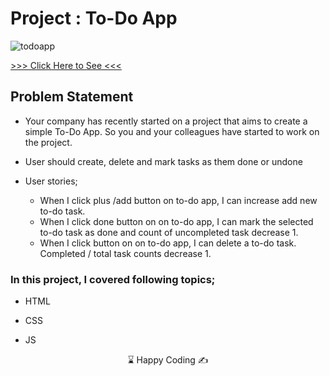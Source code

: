 # Project : To-Do App

![todoapp](https://user-images.githubusercontent.com/53233822/213868242-24f8c6d3-cc5c-430f-9fc3-2a8ed891462c.PNG)

<a href = "https://bskasan.github.io/ToDoAppWithJS/" > >>> Click Here to See <<< </a> 

## Problem Statement

- Your company has recently started on a project that aims to create a simple To-Do App. So you and your colleagues have started to work on the project.
- User should create, delete  and mark tasks as them done or undone

-  User stories;

   - When I click plus /add button on to-do app, I can increase add new to-do task.
   - When I click done  button on on to-do app, I can mark the selected to-do task as done and count of uncompleted task decrease 1.
   - When I click button on on to-do app, I can delete a to-do task. Completed / total task counts decrease 1.

### In this project, I covered following topics;

- HTML 

- CSS

- JS

<center> ⌛ Happy Coding  ✍ </center>

